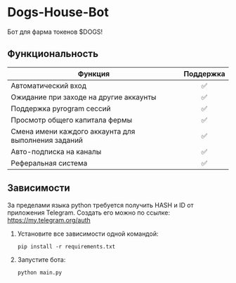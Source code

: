 # Dogs-House-Bot

Бот для фарма токенов $DOGS!

## Функциональность

| Функция                                             | Поддержка |
| --------------------------------------------------- | :-------: |
| Автоматический вход                                 |    ✅     |
| Ожидание при заходе на другие аккаунты              |    ✅     |
| Поддержка pyrogram сессий                           |    ✅     |
| Просмотр общего капитала фермы                      |    ✅     |
| Смена имени каждого аккаунта для выполнения заданий |    ✅     |
| Авто-подписка на каналы                             |    ✅     |
| Реферальная система                                 |    ✅     |

## Зависимости

За пределами языка python требуется получить HASH и ID от приложения Telegram.
Создать его можно по ссылке: https://my.telegram.org/auth

1. Установите все зависимости одной командой:

   ```shell
   pip install -r requirements.txt
   ```

2. Запустите бота:
   ```shell
   python main.py
   ```
